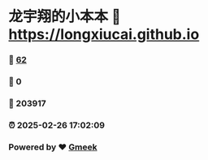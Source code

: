 # 龙宇翔的小本本 :link: https://longxiucai.github.io 
### :page_facing_up: [62](https://longxiucai.github.io/tag.html) 
### :speech_balloon: 0 
### :hibiscus: 203917 
### :alarm_clock: 2025-02-26 17:02:09 
### Powered by :heart: [Gmeek](https://github.com/Meekdai/Gmeek)

